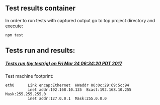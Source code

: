 Test results container
--

In order to run tests with captured output go to top project directory and execute:

```
npm test
```

Tests run and results: 
---



##### [Tests run (by **testrig**) on Fri Mar 24 06:34:20 PDT 2017](20170324-0634-20.md)
Test machine footprint:
```
eth0      Link encap:Ethernet  HWaddr 00:0c:29:69:5c:94  
          inet addr:192.168.10.135  Bcast:192.168.10.255  Mask:255.255.255.0
          inet addr:127.0.0.1  Mask:255.0.0.0
```

